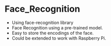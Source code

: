 # Face_Recognition

* Using face-recognition library
* Face Recognition using a pre-trained model.
* Easy to store the encodings of the face.
* Could be extended to work with Raspberry Pi.
